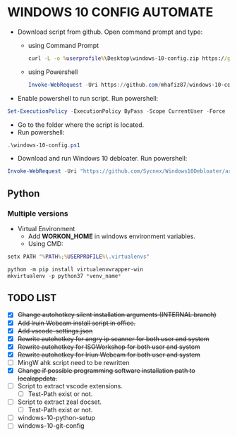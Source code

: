 # **WINDOWS 10 CONFIG AUTOMATE**

- Download script from github. Open command prompt and type:
  - using Command Prompt

    ```cmd
    curl -L -o %userprofile%\Desktop\windows-10-config.zip https://github.com/mhafiz87/windows-10-config/archive/master.zip
    ```

  - using Powershell

    ```powershell
    Invoke-WebRequest -Uri https://github.com/mhafiz87/windows-10-config/archive/master.zip -OutFile ~\Desktop\master.zip
    ```

- Enable powershell to run script. Run powershell:

```powershell
Set-ExecutionPolicy -ExecutionPolicy ByPass -Scope CurrentUser -Force
```

- Go to the folder where the script is located.
- Run powershell:

```powershell
.\windows-10-config.ps1
```

- Download and run Windows 10 debloater. Run powershell:

```powershell
Invoke-WebRequest -Uri "https://github.com/Sycnex/Windows10Debloater/archive/master.zip" -OutFile "$env:USERPROFILE\Desktop\Windows10Debloater.zip"
```

## **Python**

### **Multiple versions**

- Virtual Environment
  - Add **WORKON_HOME** in windows environment variables.
  - Using CMD:

```cmd
setx PATH "%PATH%;%USERPROFILE%\.virtualenvs"
```

```powershell
python -m pip install virtualenvwrapper-win
mkvirtualenv -p python37 *venv_name*
```

## TODO LIST

- [x] ~~Change autohotkey silent installation arguments (INTERNAL branch)~~
- [x] ~~Add Iruin Webcam install script in office.~~
- [x] ~~Add vscode-settings.json~~
- [x] ~~Rewrite autohotkey for angry ip scanner for both user and system~~
- [x] ~~Rewrite autohotkey for ISOWorkshop for both user and system~~
- [x] ~~Rewrite autohotkey for Iriun Webcam for both user and system~~
- [ ] MingW ahk script need to be rewritten
- [x] ~~Change if possible programming software installation path to localappdata.~~
- [ ] Script to extract vscode extensions.
  - [ ] Test-Path exist or not.
- [ ] Script to extract zeal docset.
  - [ ] Test-Path exist or not.
- [ ] windows-10-python-setup
- [ ] windows-10-git-config

